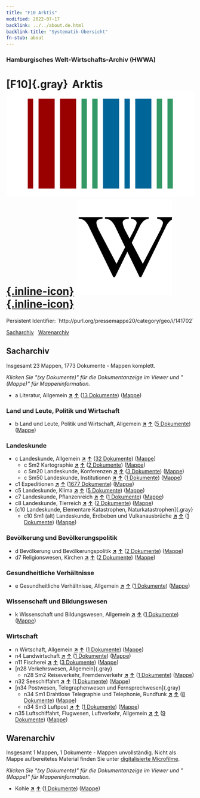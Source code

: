 ```yaml
---
title: "F10 Arktis"
modified: 2022-07-17
backlink: ../../about.de.html
backlink-title: "Systematik-Übersicht"
fn-stub: about
---
```


### Hamburgisches Welt-Wirtschafts-Archiv (HWWA)

# [F10]{.gray}&#8201; Arktis &#160; [![Wikidata](/images/Wikidata-logo.svg "Wikidata"){.inline-icon}](http://www.wikidata.org/entity/Q25322) [![Wikipedia](/images/Wikipedia-W.svg "Wikipedia"){.inline-icon}](https://de.wikipedia.org/wiki/Arktis)

<div class="hint">Persistent Identifier: `http://purl.org/pressemappe20/category/geo/i/141702`</div>




[Sacharchiv](#sacharchiv) &#160; [Warenarchiv](#warenarchiv)





## Sacharchiv






Insgesamt 23 Mappen, 1773 Dokumente - Mappen komplett.

_Klicken Sie "(xy Dokumente)" für die Dokumentanzeige im Viewer und "(Mappe)" für Mappeninformation._



- a Literatur, Allgemein [**&nearr;**](../../../subject/i/142393/about.de.html "Literatur, Allgemein (in der ganzen Welt)") [**&uarr;**](../../../subject/about.de.html#a "Sachsystematik") (<a href="https://pm20.zbw.eu/iiifview/folder/sh/141702,142393" title="über: Arktis : Literatur, Allgemein" target="_blank">13 Dokumente</a>) ([Mappe](../../../../folder/sh/1417xx/141702/1423xx/142393/about.de.html))

### Land und Leute, Politik und Wirtschaft

- b Land und Leute, Politik und Wirtschaft, Allgemein [**&nearr;**](../../../subject/i/144196/about.de.html "Land und Leute, Politik und Wirtschaft, Allgemein (in der ganzen Welt)") [**&uarr;**](../../../subject/about.de.html#b "Sachsystematik") (<a href="https://pm20.zbw.eu/iiifview/folder/sh/141702,144196" title="über: Arktis : Land und Leute, Politik und Wirtschaft, Allgemein" target="_blank">5 Dokumente</a>) ([Mappe](../../../../folder/sh/1417xx/141702/1441xx/144196/about.de.html))

### Landeskunde

- c Landeskunde, Allgemein [**&nearr;**](../../../subject/i/144199/about.de.html "Landeskunde, Allgemein (in der ganzen Welt)") [**&uarr;**](../../../subject/about.de.html#c "Sachsystematik") (<a href="https://pm20.zbw.eu/iiifview/folder/sh/141702,144199" title="über: Arktis : Landeskunde, Allgemein" target="_blank">32 Dokumente</a>) ([Mappe](../../../../folder/sh/1417xx/141702/1441xx/144199/about.de.html))
  - c Sm2 Kartographie [**&nearr;**](../../../subject/i/144218/about.de.html "Kartographie (in der ganzen Welt)") [**&uarr;**](../../../subject/about.de.html#c_Sm2 "Sachsystematik") (<a href="https://pm20.zbw.eu/iiifview/folder/sh/141702,144218" title="über: Arktis : Kartographie" target="_blank">2 Dokumente</a>) ([Mappe](../../../../folder/sh/1417xx/141702/1442xx/144218/about.de.html))
  - c Sm20 Landeskunde, Konferenzen [**&nearr;**](../../../subject/i/182723/about.de.html "Landeskunde, Konferenzen (in der ganzen Welt)") [**&uarr;**](../../../subject/about.de.html#c_Sm20 "Sachsystematik") (<a href="https://pm20.zbw.eu/iiifview/folder/sh/141702,182723" title="über: Arktis : Landeskunde, Konferenzen" target="_blank">3 Dokumente</a>) ([Mappe](../../../../folder/sh/1417xx/141702/1827xx/182723/about.de.html))
  - c Sm50 Landeskunde, Institutionen [**&nearr;**](../../../subject/i/182749/about.de.html "Landeskunde, Institutionen (in der ganzen Welt)") [**&uarr;**](../../../subject/about.de.html#c_Sm50 "Sachsystematik") (<a href="https://pm20.zbw.eu/iiifview/folder/sh/141702,182749" title="über: Arktis : Landeskunde, Institutionen" target="_blank">1 Dokumente</a>) ([Mappe](../../../../folder/sh/1417xx/141702/1827xx/182749/about.de.html))
- c1 Expeditionen [**&nearr;**](../../../subject/i/144200/about.de.html "Expeditionen (in der ganzen Welt)") [**&uarr;**](../../../subject/about.de.html#c1 "Sachsystematik") (<a href="https://pm20.zbw.eu/iiifview/folder/sh/141702,144200" title="über: Arktis : Expeditionen" target="_blank">1677 Dokumente</a>) ([Mappe](../../../../folder/sh/1417xx/141702/1442xx/144200/about.de.html))
- c5 Landeskunde, Klima [**&nearr;**](../../../subject/i/144209/about.de.html "Landeskunde, Klima (in der ganzen Welt)") [**&uarr;**](../../../subject/about.de.html#c5 "Sachsystematik") (<a href="https://pm20.zbw.eu/iiifview/folder/sh/141702,144209" title="über: Arktis : Landeskunde, Klima" target="_blank">5 Dokumente</a>) ([Mappe](../../../../folder/sh/1417xx/141702/1442xx/144209/about.de.html))
- c7 Landeskunde, Pflanzenreich [**&nearr;**](../../../subject/i/144211/about.de.html "Landeskunde, Pflanzenreich (in der ganzen Welt)") [**&uarr;**](../../../subject/about.de.html#c7 "Sachsystematik") (<a href="https://pm20.zbw.eu/iiifview/folder/sh/141702,144211" title="über: Arktis : Landeskunde, Pflanzenreich" target="_blank">1 Dokumente</a>) ([Mappe](../../../../folder/sh/1417xx/141702/1442xx/144211/about.de.html))
- c8 Landeskunde, Tierreich [**&nearr;**](../../../subject/i/144212/about.de.html "Landeskunde, Tierreich (in der ganzen Welt)") [**&uarr;**](../../../subject/about.de.html#c8 "Sachsystematik") (<a href="https://pm20.zbw.eu/iiifview/folder/sh/141702,144212" title="über: Arktis : Landeskunde, Tierreich" target="_blank">2 Dokumente</a>) ([Mappe](../../../../folder/sh/1417xx/141702/1442xx/144212/about.de.html))
- [c10 Landeskunde, Elementare Katastrophen, Naturkatastrophen]{.gray}
  - c10 Sm1 (alt) Landeskunde, Erdbeben und Vulkanausbrüche [**&nearr;**](../../../subject/i/144216/about.de.html "Landeskunde, Erdbeben und Vulkanausbrüche (in der ganzen Welt)") [**&uarr;**](../../../subject/about.de.html#c10_Sm1_(alt) "Sachsystematik") (<a href="https://pm20.zbw.eu/iiifview/folder/sh/141702,144216" title="über: Arktis : Landeskunde, Erdbeben und Vulkanausbrüche" target="_blank">1 Dokumente</a>) ([Mappe](../../../../folder/sh/1417xx/141702/1442xx/144216/about.de.html))

### Bevölkerung und Bevölkerungspolitik

- d Bevölkerung und Bevölkerungspolitik [**&nearr;**](../../../subject/i/144221/about.de.html "Bevölkerung und Bevölkerungspolitik (in der ganzen Welt)") [**&uarr;**](../../../subject/about.de.html#d "Sachsystematik") (<a href="https://pm20.zbw.eu/iiifview/folder/sh/141702,144221" title="über: Arktis : Bevölkerung und Bevölkerungspolitik" target="_blank">2 Dokumente</a>) ([Mappe](../../../../folder/sh/1417xx/141702/1442xx/144221/about.de.html))
- d7 Religionswesen, Kirchen [**&nearr;**](../../../subject/i/144241/about.de.html "Religionswesen, Kirchen (in der ganzen Welt)") [**&uarr;**](../../../subject/about.de.html#d7 "Sachsystematik") (<a href="https://pm20.zbw.eu/iiifview/folder/sh/141702,144241" title="über: Arktis : Religionswesen, Kirchen" target="_blank">2 Dokumente</a>) ([Mappe](../../../../folder/sh/1417xx/141702/1442xx/144241/about.de.html))

### Gesundheitliche Verhältnisse

- e Gesundheitliche Verhältnisse, Allgemein [**&nearr;**](../../../subject/i/144264/about.de.html "Gesundheitliche Verhältnisse, Allgemein (in der ganzen Welt)") [**&uarr;**](../../../subject/about.de.html#e "Sachsystematik") (<a href="https://pm20.zbw.eu/iiifview/folder/sh/141702,144264" title="über: Arktis : Gesundheitliche Verhältnisse, Allgemein" target="_blank">1 Dokumente</a>) ([Mappe](../../../../folder/sh/1417xx/141702/1442xx/144264/about.de.html))

### Wissenschaft und Bildungswesen

- k Wissenschaft und Bildungswesen, Allgemein [**&nearr;**](../../../subject/i/144713/about.de.html "Wissenschaft und Bildungswesen, Allgemein (in der ganzen Welt)") [**&uarr;**](../../../subject/about.de.html#k "Sachsystematik") (<a href="https://pm20.zbw.eu/iiifview/folder/sh/141702,144713" title="über: Arktis : Wissenschaft und Bildungswesen, Allgemein" target="_blank">1 Dokumente</a>) ([Mappe](../../../../folder/sh/1417xx/141702/1447xx/144713/about.de.html))

### Wirtschaft

- n Wirtschaft, Allgemein [**&nearr;**](../../../subject/i/144930/about.de.html "Wirtschaft, Allgemein (in der ganzen Welt)") [**&uarr;**](../../../subject/about.de.html#n "Sachsystematik") (<a href="https://pm20.zbw.eu/iiifview/folder/sh/141702,144930" title="über: Arktis : Wirtschaft, Allgemein" target="_blank">1 Dokumente</a>) ([Mappe](../../../../folder/sh/1417xx/141702/1449xx/144930/about.de.html))
- n4 Landwirtschaft [**&nearr;**](../../../subject/i/145048/about.de.html "Landwirtschaft (in der ganzen Welt)") [**&uarr;**](../../../subject/about.de.html#n4 "Sachsystematik") (<a href="https://pm20.zbw.eu/iiifview/folder/sh/141702,145048" title="über: Arktis : Landwirtschaft" target="_blank">1 Dokumente</a>) ([Mappe](../../../../folder/sh/1417xx/141702/1450xx/145048/about.de.html))
- n11 Fischerei [**&nearr;**](../../../subject/i/145076/about.de.html "Fischerei (in der ganzen Welt)") [**&uarr;**](../../../subject/about.de.html#n11 "Sachsystematik") (<a href="https://pm20.zbw.eu/iiifview/folder/sh/141702,145076" title="über: Arktis : Fischerei" target="_blank">3 Dokumente</a>) ([Mappe](../../../../folder/sh/1417xx/141702/1450xx/145076/about.de.html))
- [n28 Verkehrswesen, Allgemein]{.gray}
  - n28 Sm2 Reiseverkehr, Fremdenverkehr [**&nearr;**](../../../subject/i/161625/about.de.html "Reiseverkehr, Fremdenverkehr (in der ganzen Welt)") [**&uarr;**](../../../subject/about.de.html#n28_Sm2 "Sachsystematik") (<a href="https://pm20.zbw.eu/iiifview/folder/sh/141702,161625" title="über: Arktis : Reiseverkehr, Fremdenverkehr" target="_blank">1 Dokumente</a>) ([Mappe](../../../../folder/sh/1417xx/141702/1616xx/161625/about.de.html))
- n32 Seeschiffahrt [**&nearr;**](../../../subject/i/145567/about.de.html "Seeschiffahrt (in der ganzen Welt)") [**&uarr;**](../../../subject/about.de.html#n32 "Sachsystematik") (<a href="https://pm20.zbw.eu/iiifview/folder/sh/141702,145567" title="über: Arktis : Seeschiffahrt" target="_blank">1 Dokumente</a>) ([Mappe](../../../../folder/sh/1417xx/141702/1455xx/145567/about.de.html))
- [n34 Postwesen, Telegraphenwesen und Fernsprechwesen]{.gray}
  - n34 Sm1 Drahtlose Telegraphie und Telephonie, Rundfunk [**&nearr;**](../../../subject/i/145663/about.de.html "Drahtlose Telegraphie und Telephonie, Rundfunk (in der ganzen Welt)") [**&uarr;**](../../../subject/about.de.html#n34_Sm1 "Sachsystematik") (<a href="https://pm20.zbw.eu/iiifview/folder/sh/141702,145663" title="über: Arktis : Drahtlose Telegraphie und Telephonie, Rundfunk" target="_blank">8 Dokumente</a>) ([Mappe](../../../../folder/sh/1417xx/141702/1456xx/145663/about.de.html))
  - n34 Sm3 Luftpost [**&nearr;**](../../../subject/i/145665/about.de.html "Luftpost (in der ganzen Welt)") [**&uarr;**](../../../subject/about.de.html#n34_Sm3 "Sachsystematik") (<a href="https://pm20.zbw.eu/iiifview/folder/sh/141702,145665" title="über: Arktis : Luftpost" target="_blank">1 Dokumente</a>) ([Mappe](../../../../folder/sh/1417xx/141702/1456xx/145665/about.de.html))
- n35 Luftschiffahrt, Flugwesen, Luftverkehr, Allgemein [**&nearr;**](../../../subject/i/145681/about.de.html "Luftschiffahrt, Flugwesen, Luftverkehr, Allgemein (in der ganzen Welt)") [**&uarr;**](../../../subject/about.de.html#n35 "Sachsystematik") (<a href="https://pm20.zbw.eu/iiifview/folder/sh/141702,145681" title="über: Arktis : Luftschiffahrt, Flugwesen, Luftverkehr, Allgemein" target="_blank">9 Dokumente</a>) ([Mappe](../../../../folder/sh/1417xx/141702/1456xx/145681/about.de.html))







## Warenarchiv








Insgesamt 1 Mappen, 1 Dokumente - Mappen unvollständig.
Nicht als Mappe aufbereitetes Material finden Sie unter [digitalisierte Microfilme](/film/h1_wa.de.html).

_Klicken Sie "(xy Dokumente)" für die Dokumentanzeige im Viewer und "(Mappe)" für Mappeninformation._



- Kohle [**&nearr;**](../../../ware/i/143120/about.de.html "Kohle (XXX in der ganzen Welt)") [**&uarr;**](../../../ware/about.de.html#PRB02.01 "Warensystematik") (<a href="https://pm20.zbw.eu/iiifview/folder/wa/143120,141702" title="über: Kohle : Arktis" target="_blank">1 Dokumente</a>) ([Mappe](../../../../folder/wa/1431xx/143120/1417xx/141702/about.de.html))




